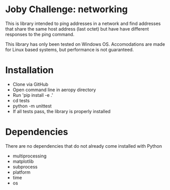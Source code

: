 # Joby Challenge: networking
This is library intended to ping addresses in a network and find addresses
that share the same host address (last octet) but have have different responses
to the ping command.

This library has only been tested on Windows OS. Accomodations are made for
Linux based systems, but performance is not guaranteed.

# Installation
- Clone via GitHub
- Open command line in aeropy directory
- Run 'pip install -e .'
- cd tests
- python -m unittest
- If all tests pass, the library is properly installed

# Dependencies
There are no dependencies that do not already come installed with Python
- multiprocessing
- matplotlib
- subprocess
- platform
- time
- os